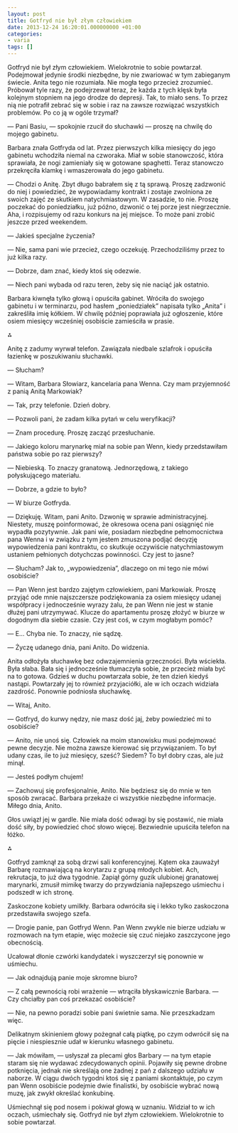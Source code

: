 ```yaml
---
layout: post
title: Gotfryd nie był złym człowiekiem
date: 2013-12-24 16:20:01.000000000 +01:00
categories:
- varia
tags: []
---
```

Gotfryd nie był złym człowiekiem. Wielokrotnie to sobie powtarzał. Podejmował jedynie środki niezbędne, by nie zwariować w tym zabieganym świecie. Anita tego nie rozumiała. Nie mogła tego przecież zrozumieć. Próbował tyle razy, że podejrzewał teraz, że każda z tych klęsk była kolejnym stopniem na jego drodze do depresji. Tak, to miało sens. To przez nią nie potrafił zebrać się w sobie i raz na zawsze rozwiązać wszystkich problemów. Po co ją w ogóle trzymał?

— Pani Basiu, — spokojnie rzucił do słuchawki — proszę na chwilę do mojego gabinetu.

Barbara znała Gotfryda od lat. Przez pierwszych kilka miesięcy do jego gabinetu wchodziła niemal na czworaka. Miał w sobie stanowczość, która sprawiała, że nogi zamieniały się w gotowane spaghetti. Teraz stanowczo przekręciła klamkę i wmaszerowała do jego gabinetu.

— Chodzi o Anitę. Zbyt długo babrałem się z tą sprawą. Proszę zadzwonić do niej i powiedzieć, że wypowiadamy kontrakt i zostaje zwolniona ze swoich zajęć ze skutkiem natychmiastowym. W zasadzie, to nie. Proszę poczekać do poniedziałku, już późno, dzwonić o tej porze jest niegrzecznie. Aha, i rozpisujemy od razu konkurs na jej miejsce. To może pani zrobić jeszcze przed weekendem.

— Jakieś specjalne życzenia?

— Nie, sama pani wie przecież, czego oczekuję. Przechodziliśmy przez to już kilka razy.

— Dobrze, dam znać, kiedy ktoś się odezwie.

— Niech pani wybada od razu teren, żeby się nie naciąć jak ostatnio.

Barbara kiwnęła tylko głową i opuściła gabinet. Wróciła do swojego gabinetu i w terminarzu, pod hasłem „poniedziałek” napisała tylko „Anita” i zakreśliła imię kółkiem. W chwilę później poprawiała już ogłoszenie, które osiem miesięcy wcześniej osobiście zamieściła w prasie.

⁂

Anitę z zadumy wyrwał telefon. Zawiązała niedbale szlafrok i opuściła łazienkę w poszukiwaniu słuchawki.

— Słucham?

— Witam, Barbara Słowiarz, kancelaria pana Wenna. Czy mam przyjemność z panią Anitą Markowiak?

— Tak, przy telefonie. Dzień dobry.

— Pozwoli pani, że zadam kilka pytań w celu weryfikacji?

— Znam procedurę. Proszę zacząć przesłuchanie.

— Jakiego koloru marynarkę miał na sobie pan Wenn, kiedy przedstawiłam państwa sobie po raz pierwszy?

— Niebieską. To znaczy granatową. Jednorzędową, z takiego połyskującego materiału.

— Dobrze, a gdzie to było?

— W biurze Gotfryda.

— Dziękuję. Witam, pani Anito. Dzwonię w sprawie administracyjnej. Niestety, muszę poinformować, że okresowa ocena pani osiągnięć nie wypadła pozytywnie. Jak pani wie, posiadam niezbędne pełnomocnictwa pana Wenna i w związku z tym jestem zmuszona podjąć decyzję wypowiedzenia pani kontraktu, co skutkuje oczywiście natychmiastowym ustaniem pełnionych dotychczas powinności. Czy jest to jasne?

— Słucham? Jak to, „wypowiedzenia”, dlaczego on mi tego nie mówi osobiście?

— Pan Wenn jest bardzo zajętym człowiekiem, pani Markowiak. Proszę przyjąć ode mnie najszczersze podziękowania za osiem miesięcy udanej współpracy i jednocześnie wyrazy żalu, że pan Wenn nie jest w stanie dłużej pani utrzymywać. Klucze do apartamentu proszę złożyć w biurze w dogodnym dla siebie czasie. Czy jest coś, w czym mogłabym pomóc?

— E… Chyba nie. To znaczy, nie sądzę.

— Życzę udanego dnia, pani Anito. Do widzenia.

Anita odłożyła słuchawkę bez odwzajemnienia grzeczności. Była wściekła. Była słaba. Bała się i jednocześnie tłumaczyła sobie, że przecież miała być na to gotowa. Gdzieś w duchu powtarzała sobie, że ten dzień kiedyś nastąpi. Powtarzały jej to również przyjaciółki, ale w ich oczach widziała zazdrość. Ponownie podniosła słuchawkę.

— Witaj, Anito.

— Gotfryd, do kurwy nędzy, nie masz dość jaj, żeby powiedzieć mi to osobiście?

— Anito, nie unoś się. Człowiek na moim stanowisku musi podejmować pewne decyzje. Nie można zawsze kierować się przywiązaniem. To był udany czas, ile to już miesięcy, sześć? Siedem? To był dobry czas, ale już minął.

— Jesteś podłym chujem!

— Zachowuj się profesjonalnie, Anito. Nie będziesz się do mnie w ten sposób zwracać. Barbara przekaże ci wszystkie niezbędne informacje. Miłego dnia, Anito.

Głos uwiązł jej w gardle. Nie miała dość odwagi by się postawić, nie miała dość siły, by powiedzieć choć słowo więcej. Bezwiednie upuściła telefon na łóżko.

⁂

Gotfryd zamknął za sobą drzwi sali konferencyjnej. Kątem oka zauważył Barbarę rozmawiającą na korytarzu z grupą młodych kobiet. Ach, rekrutacja, to już dwa tygodnie. Zapiął górny guzik ulubionej granatowej marynarki, zmusił mimikę twarzy do przywdziania najlepszego uśmiechu i podszedł w ich stronę.

Zaskoczone kobiety umilkły. Barbara odwróciła się i lekko tylko zaskoczona przedstawiła swojego szefa.

— Drogie panie, pan Gotfryd Wenn. Pan Wenn zwykle nie bierze udziału w rozmowach na tym etapie, więc możecie się czuć niejako zaszczycone jego obecnością.

Ucałował dłonie czwórki kandydatek i wyszczerzył się ponownie w uśmiechu.

— Jak odnajdują panie moje skromne biuro?

— Z całą pewnością robi wrażenie — wtrąciła błyskawicznie Barbara. — Czy chciałby pan coś przekazać osobiście?

— Nie, na pewno poradzi sobie pani świetnie sama. Nie przeszkadzam więc.

Delikatnym skinieniem głowy pożegnał całą piątkę, po czym odwrócił się na pięcie i niespiesznie udał w kierunku własnego gabinetu.

— Jak mówiłam, — usłyszał za plecami głos Barbary — na tym etapie staram się nie wydawać zdecydowanych opinii. Pojawiły się pewne drobne potknięcia, jednak nie skreślają one żadnej z pań z dalszego udziału w naborze. W ciągu dwóch tygodni ktoś się z paniami skontaktuje, po czym pan Wenn osobiście podejmie dwie finalistki, by osobiście wybrać nową muzę, jak zwykł określać konkubinę.

Uśmiechnął się pod nosem i pokiwał głową w uznaniu. Widział to w ich oczach, uśmiechały się. Gotfryd nie był złym człowiekiem. Wielokrotnie to sobie powtarzał.
